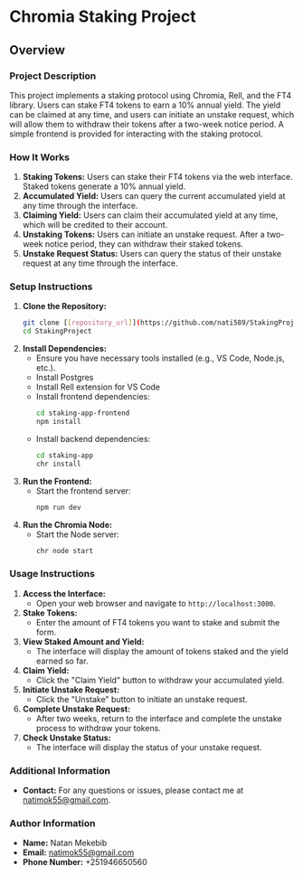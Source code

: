 # Chromia Staking Project

## Overview

### Project Description
This project implements a staking protocol using Chromia, Rell, and the FT4 library. Users can stake FT4 tokens to earn a 10% annual yield. The yield can be claimed at any time, and users can initiate an unstake request, which will allow them to withdraw their tokens after a two-week notice period. A simple frontend is provided for interacting with the staking protocol.

### How It Works
1. **Staking Tokens:** Users can stake their FT4 tokens via the web interface. Staked tokens generate a 10% annual yield.
2. **Accumulated Yield:** Users can query the current accumulated yield at any time through the interface.
3. **Claiming Yield:** Users can claim their accumulated yield at any time, which will be credited to their account.
4. **Unstaking Tokens:** Users can initiate an unstake request. After a two-week notice period, they can withdraw their staked tokens.
5. **Unstake Request Status:** Users can query the status of their unstake request at any time through the interface.

### Setup Instructions
1. **Clone the Repository:**
   ```sh
   git clone [[repository_url]](https://github.com/nati589/StakingProject)
   cd StakingProject
   ```
2. **Install Dependencies:**
   - Ensure you have necessary tools installed (e.g., VS Code, Node.js, etc.).
   - Install Postgres
   - Install Rell extension for VS Code
   - Install frontend dependencies:
     ```sh
     cd staking-app-frontend
     npm install
     ```
   - Install backend dependencies:
     ```sh
     cd staking-app
     chr install
     ```
4. **Run the Frontend:**
   - Start the frontend server:
     ```sh
     npm run dev
     ```
5. **Run the Chromia Node:**
   - Start the Node server:
     ```sh
     chr node start
     ```

### Usage Instructions
1. **Access the Interface:**
   - Open your web browser and navigate to `http://localhost:3000`.
2. **Stake Tokens:**
   - Enter the amount of FT4 tokens you want to stake and submit the form.
3. **View Staked Amount and Yield:**
   - The interface will display the amount of tokens staked and the yield earned so far.
4. **Claim Yield:**
   - Click the "Claim Yield" button to withdraw your accumulated yield.
5. **Initiate Unstake Request:**
   - Click the "Unstake" button to initiate an unstake request.
6. **Complete Unstake Request:**
   - After two weeks, return to the interface and complete the unstake process to withdraw your tokens.
7. **Check Unstake Status:**
   - The interface will display the status of your unstake request.

### Additional Information
- **Contact:** For any questions or issues, please contact me at natimok55@gmail.com.


### Author Information
- **Name:** Natan Mekebib
- **Email:** natimok55@gmail.com
- **Phone Number:** +251946650560




